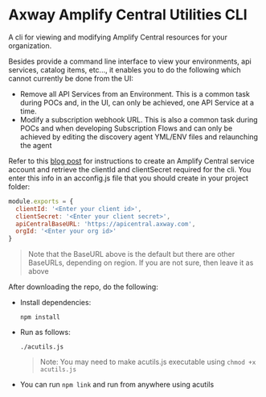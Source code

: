 # Axway Amplify Central Utilities CLI

A cli for viewing and modifying Amplify Central resources for your organization.

Besides provide a command line interface to view your environments, api services, catalog items, etc..., it enables you to do the following which cannot currently be done from the UI:

* Remove all API Services from an Environment. This is a common task during POCs and, in the UI, can only be achieved, one API Service at a time.
* Modify a subscription webhook URL. This is also a common task during POCs and when developing Subscription Flows and can only be achieved by editing the discovery agent YML/ENV files and relaunching the agent

Refer to this [blog post](https://devblog.axway.com/apis/amplify-central-connected-gateway-custom-api-subscription-flow-basics/) for instructions to create an Amplify Central service account and retrieve the clientId and clientSecret required for the cli. You enter this info in an acconfig.js file that you should create in your project folder:

```javascript
module.exports = {
  clientId: '<Enter your client id>',
  clientSecret: '<Enter your client secret>',
  apiCentralBaseURL: 'https://apicentral.axway.com',
  orgId: '<Enter your org id>'
}

```

> Note that the BaseURL above is the default but there are other BaseURLs, depending on region. If you are not sure, then leave it as above

After downloading the repo, do the following:

* Install dependencies:

  `npm install`

* Run as follows:

  `./acutils.js`

  > Note: You may need to make acutils.js executable using `chmod +x acutils.js`

* You can run `npm link` and run from anywhere using acutils
